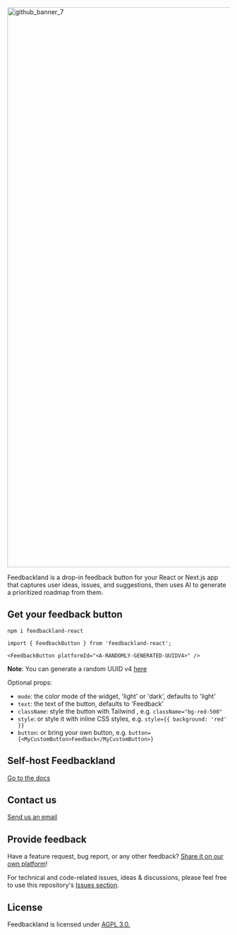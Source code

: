 
<img width="2421" height="1267" alt="github_banner_7" src="https://github.com/user-attachments/assets/d8c2a31d-f184-4516-b5b0-36a47ca14c0b" />

Feedbackland is a drop-in feedback button for your React or Next.js app that captures user ideas, issues, and suggestions, then uses AI to generate a prioritized roadmap from them.

## Get your feedback button
```
npm i feedbackland-react
```
```
import { FeedbackButton } from 'feedbackland-react';
```
```tsx
<FeedbackButton platformId="<A-RANDOMLY-GENERATED-UUIDV4>" />
```
**Note**: You can generate a random UUID v4 [here](https://www.uuidtools.com/v4)

Optional props:
- `mode`: the color mode of the widget, 'light' or 'dark', defaults to 'light'
- `text`:  the text of the button, defaults to 'Feedback'
- `className`: style the button with Tailwind , e.g. `className="bg-red-500"`
- `style`: or style it with inline CSS styles, e.g. `style={{ background: 'red' }}`
- `button`: or bring your own button, e.g. `button={<MyCustomButton>Feedback</MyCustomButton>}`

## Self-host Feedbackland

[Go to the docs](https://github.com/feedbackland/feedbackland/blob/main/SELFHOSTING.md)

## Contact us

[Send us an email](mailto:hello@feedbackland.com)

## Provide feedback

Have a feature request, bug report, or any other feedback? [Share it on our own platform](https://dogfood.feedbackland.com)!

For technical and code-related issues, ideas & discussions, please feel free to use this repository's [Issues section](https://github.com/feedbackland/feedbackland/issues).

## License

Feedbackland is licensed under [AGPL 3.0.](https://github.com/feedbackland/feedbackland?tab=AGPL-3.0-1-ov-file)
